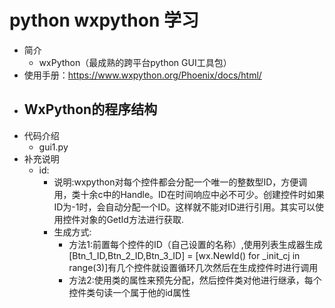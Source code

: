 # python wxpython 学习
- 简介
    - wxPython（最成熟的跨平台python GUI工具包）
- 使用手册：https://www.wxpython.org/Phoenix/docs/html/
- WxPython的程序结构
    -
- 代码介绍
    - gui1.py 
- 补充说明
    - id:
        - 说明:wxpython对每个控件都会分配一个唯一的整数型ID，方便调用，类十余c中的Handle。ID在时间响应中必不可少。创建控件时如果ID为-1时，会自动分配一个ID。这样就不能对ID进行引用。其实可以使用控件对象的GetId方法进行获取.
        - 生成方式:
            - 方法1:前置每个控件的ID（自己设置的名称）,使用列表生成器生成 [Btn_1_ID,Btn_2_ID,Btn_3_ID] = [wx.NewId() for _init_cj in range(3)]有几个控件就设置循环几次然后在生成控件时进行调用
            - 方法2:使用类的属性来预先分配，然后控件类对他进行继承，每个控件类句读一个属于他的id属性
      
        
